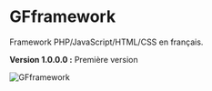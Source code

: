 # GFframework
 Framework PHP/JavaScript/HTML/CSS en français.

__Version 1.0.0.0 :__ Première version  

![GFframework](https://raw.githubusercontent.com/TheRake66/GFframework/main/screenshot.png)